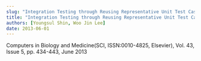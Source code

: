 ```yaml
---
slug: "Integration Testing through Reusing Representative Unit Test Cases for High-Confidence Medical Software"
title: "Integration Testing through Reusing Representative Unit Test Cases for High-Confidence Medical Software"
authors: [Youngsul Shin, Woo Jin Lee]
date: 2013-06-01
---
```


Computers in Biology and Medicine(SCI, ISSN:0010-4825, Elsevier), Vol. 43, Issue 5, pp. 434-443, June 2013
